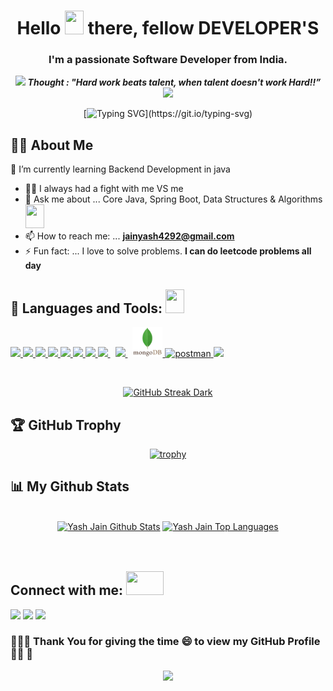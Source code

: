 
<!--
**yjain-7/yjain-7** is a ✨ _special_ ✨ repository because its `README.md` (this file) appears on your GitHub profile.
Here are some ideas to get you started:
- 🔭 I’m currently working on ...
- 🌱 I’m currently learning ...
- 👯 I’m looking to collaborate on ...
- 🤔 I’m looking for help with ...
- 💬 Ask me about ...
- 📫 How to reach me: ...
- 😄 Pronouns: ...
- ⚡ Fun fact: ...
-->
<h1 align="center">Hello <img src="https://raw.githubusercontent.com/MartinHeinz/MartinHeinz/master/wave.gif" width="30px" height="38"> there, fellow DEVELOPER'S</h1>
<h3 align="center">I'm a passionate Software Developer from India.</h3>
<p align="center">
<img src="https://media.giphy.com/media/qjqUcgIyRjsl2/giphy.gif" width="50" /> <b><i align="center">Thought : "Hard work beats talent, when talent doesn't work Hard!!”</i></b> <img src="https://media.giphy.com/media/qjqUcgIyRjsl2/giphy.gif" width="50" />
</p>
<div align="center">
  
  [![Typing SVG](https://readme-typing-svg.demolab.com?font=Fira+Code&size=22&pause=1000&center=true&vCenter=true&width=435&lines=Hey!+It's+Yash+Jain;I'm+a+Software+Developer.;%E2%9D%A4+Java+LeetCode+Spring+Boot;I+%E2%9D%A4+DSA.)](https://git.io/typing-svg)
  
 </div>
 
 ## 🙋‍♂️ About Me
 🌱 I’m currently learning Backend Development in java
- 👊🤜 I always had a fight with me VS me
- 💬 Ask me about ... Core Java, Spring Boot, Data Structures & Algorithms <img src="https://media.giphy.com/media/ObNTw8Uzwy6KQ/giphy.gif" width="30px" height="38">
- 📫 How to reach me: ... **jainyash4292@gmail.com**
- ⚡ Fun fact: ... I love to solve problems. **I can do leetcode problems all day**
## 🚀 Languages and Tools: <img src = "https://media2.giphy.com/media/QssGEmpkyEOhBCb7e1/giphy.gif?cid=ecf05e47a0n3gi1bfqntqmob8g9aid1oyj2wr3ds3mg700bl&rid=giphy.gif" width = 30px height="38">
<p align="left"> 
    <a href="https://www.java.com" target="_blank"> <img src="https://img.icons8.com/color/48/000000/java-coffee-cup-logo.png"/> </a>
    <!-- <a href="https://reactjs.org/" target="_blank"> <img src="https://img.icons8.com/color/48/000000/react-native.png"/> </a> -->
    <a href="https://spring.io/projects/spring-boot" target="_blank"> <img src="https://img.icons8.com/color/48/000000/spring-logo.png"/> </a> 
    <a href="https://developer.mozilla.org/en-US/docs/Web/JavaScript" target="_blank"> <img src="https://img.icons8.com/color/48/000000/javascript.png"/> </a> 
    <a href="https://www.w3.org/html/" target="_blank"> <img src="https://img.icons8.com/color/48/000000/html-5.png"/> </a> 
    <a href="https://www.w3schools.com/css/" target="_blank"> <img src="https://img.icons8.com/color/48/000000/css3.png"/> </a> 
    <a href="https://getbootstrap.com" target="_blank"> <img src="https://img.icons8.com/color/48/000000/bootstrap.png"/> </a> 
    <a href="https://www.python.org" target="_blank"> <img src="https://img.icons8.com/color/48/000000/python.png"/> </a> 
    <a style="padding-right:8px;" href="https://nodejs.org" target="_blank"> <img src="https://img.icons8.com/color/48/000000/nodejs.png"/> </a> 
    <a style="padding-right:8px;" href="https://www.mysql.com/" target="_blank"> <img src="https://img.icons8.com/fluent/50/000000/mysql-logo.png"/> </a>
    <a href="https://www.mongodb.com/" target="_blank"> <img src="https://raw.githubusercontent.com/devicons/devicon/master/icons/mongodb/mongodb-original-wordmark.svg" alt="mongodb" width="48" height="48"/> </a> 
    <!-- <a href="https://firebase.google.com/" target="_blank"> <img src="https://img.icons8.com/color/48/000000/firebase.png"/> </a>  -->
    <a href="https://postman.com" target="_blank"> <img src="https://www.vectorlogo.zone/logos/getpostman/getpostman-icon.svg" alt="postman" width="45" height="45"/> </a>   
    <a href="https://git-scm.com/" target="_blank"> <img src="https://img.icons8.com/color/48/000000/git.png"/> </a> 
</p>
</br>
<div align="center">

  [![GitHub Streak Dark](https://streak-stats.demolab.com?user=yjain-7&theme=github-dark)](https://git.io/streak-stats)

</div>

## 🏆 GitHub Trophy
<div align="center">

[![trophy](https://github-profile-trophy.vercel.app/?username=yjain-7&column=6)](https://github-profile-trophy.vercel.app/?username=yjain-7&column=6)
 </div>
 
 ## 📊 My Github Stats
<div align="center">
  <br/>
  <a href="https://github.com/yjain-7/"><img alt="Yash Jain Github Stats" src="https://github-readme-stats.vercel.app/api?username=yjain-7&show_icons=true&count_private=true&theme=react&hide_border=true&bg_color=0D1117" /></a>
  <a href="https://github.com/yjain-7"><img alt="Yash Jain Top Languages" src="https://github-readme-stats.vercel.app/api/top-langs/?username=yjain-7&langs_count=8&count_private=true&layout=compact&theme=react&hide_border=true&bg_color=0D1117" /></a>
<br/>
<br/>
<br/>
  </div>
  
  ## Connect with me: <img src='https://raw.githubusercontent.com/ShahriarShafin/ShahriarShafin/main/Assets/handshake.gif' width="60px" height="38">
<p align="left">
<a href = "https://www.linkedin.com/in/yjain7302/"><img src="https://img.icons8.com/fluent/48/000000/linkedin.png"/></a>
<a href = "https://leetcode.com/jainyash4292/"><img src="https://user-images.githubusercontent.com/76871563/219595462-bca0bad1-aab8-40e8-843b-c9d2860b4d2a.png"/></a>
<a href = "https://www.instagram.com/_.yashjain"><img src="https://img.icons8.com/fluent/48/000000/instagram-new.png"/></a>
</p>

### 👩‍🚀🚀 Thank You for giving the time 😄 to view my GitHub  Profile 👩‍🚀 🚀
</div>
<p align="center">
<img src="https://komarev.com/ghpvc/?username=yjain-7&color=green&style=flat-square&color=7A29C3" width="150px" /></p>
